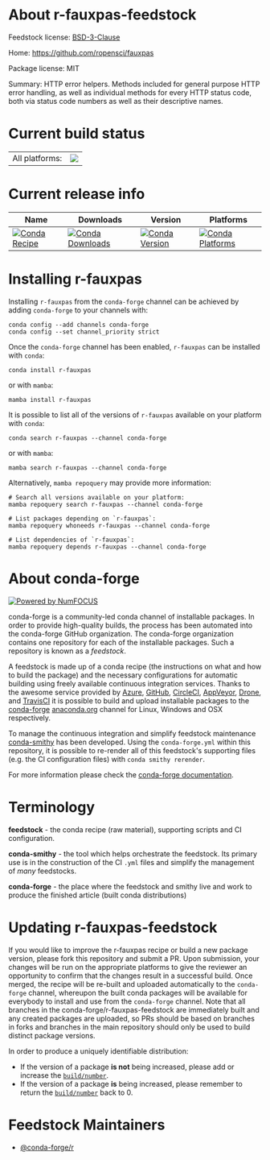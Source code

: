 About r-fauxpas-feedstock
=========================

Feedstock license: [BSD-3-Clause](https://github.com/conda-forge/r-fauxpas-feedstock/blob/main/LICENSE.txt)

Home: https://github.com/ropensci/fauxpas

Package license: MIT

Summary: HTTP error helpers. Methods included for general purpose HTTP error handling, as well as individual methods for every HTTP status code, both via status code numbers as well as their descriptive names.

Current build status
====================


<table><tr><td>All platforms:</td>
    <td>
      <a href="https://dev.azure.com/conda-forge/feedstock-builds/_build/latest?definitionId=17899&branchName=main">
        <img src="https://dev.azure.com/conda-forge/feedstock-builds/_apis/build/status/r-fauxpas-feedstock?branchName=main">
      </a>
    </td>
  </tr>
</table>

Current release info
====================

| Name | Downloads | Version | Platforms |
| --- | --- | --- | --- |
| [![Conda Recipe](https://img.shields.io/badge/recipe-r--fauxpas-green.svg)](https://anaconda.org/conda-forge/r-fauxpas) | [![Conda Downloads](https://img.shields.io/conda/dn/conda-forge/r-fauxpas.svg)](https://anaconda.org/conda-forge/r-fauxpas) | [![Conda Version](https://img.shields.io/conda/vn/conda-forge/r-fauxpas.svg)](https://anaconda.org/conda-forge/r-fauxpas) | [![Conda Platforms](https://img.shields.io/conda/pn/conda-forge/r-fauxpas.svg)](https://anaconda.org/conda-forge/r-fauxpas) |

Installing r-fauxpas
====================

Installing `r-fauxpas` from the `conda-forge` channel can be achieved by adding `conda-forge` to your channels with:

```
conda config --add channels conda-forge
conda config --set channel_priority strict
```

Once the `conda-forge` channel has been enabled, `r-fauxpas` can be installed with `conda`:

```
conda install r-fauxpas
```

or with `mamba`:

```
mamba install r-fauxpas
```

It is possible to list all of the versions of `r-fauxpas` available on your platform with `conda`:

```
conda search r-fauxpas --channel conda-forge
```

or with `mamba`:

```
mamba search r-fauxpas --channel conda-forge
```

Alternatively, `mamba repoquery` may provide more information:

```
# Search all versions available on your platform:
mamba repoquery search r-fauxpas --channel conda-forge

# List packages depending on `r-fauxpas`:
mamba repoquery whoneeds r-fauxpas --channel conda-forge

# List dependencies of `r-fauxpas`:
mamba repoquery depends r-fauxpas --channel conda-forge
```


About conda-forge
=================

[![Powered by
NumFOCUS](https://img.shields.io/badge/powered%20by-NumFOCUS-orange.svg?style=flat&colorA=E1523D&colorB=007D8A)](https://numfocus.org)

conda-forge is a community-led conda channel of installable packages.
In order to provide high-quality builds, the process has been automated into the
conda-forge GitHub organization. The conda-forge organization contains one repository
for each of the installable packages. Such a repository is known as a *feedstock*.

A feedstock is made up of a conda recipe (the instructions on what and how to build
the package) and the necessary configurations for automatic building using freely
available continuous integration services. Thanks to the awesome service provided by
[Azure](https://azure.microsoft.com/en-us/services/devops/), [GitHub](https://github.com/),
[CircleCI](https://circleci.com/), [AppVeyor](https://www.appveyor.com/),
[Drone](https://cloud.drone.io/welcome), and [TravisCI](https://travis-ci.com/)
it is possible to build and upload installable packages to the
[conda-forge](https://anaconda.org/conda-forge) [anaconda.org](https://anaconda.org/)
channel for Linux, Windows and OSX respectively.

To manage the continuous integration and simplify feedstock maintenance
[conda-smithy](https://github.com/conda-forge/conda-smithy) has been developed.
Using the ``conda-forge.yml`` within this repository, it is possible to re-render all of
this feedstock's supporting files (e.g. the CI configuration files) with ``conda smithy rerender``.

For more information please check the [conda-forge documentation](https://conda-forge.org/docs/).

Terminology
===========

**feedstock** - the conda recipe (raw material), supporting scripts and CI configuration.

**conda-smithy** - the tool which helps orchestrate the feedstock.
                   Its primary use is in the construction of the CI ``.yml`` files
                   and simplify the management of *many* feedstocks.

**conda-forge** - the place where the feedstock and smithy live and work to
                  produce the finished article (built conda distributions)


Updating r-fauxpas-feedstock
============================

If you would like to improve the r-fauxpas recipe or build a new
package version, please fork this repository and submit a PR. Upon submission,
your changes will be run on the appropriate platforms to give the reviewer an
opportunity to confirm that the changes result in a successful build. Once
merged, the recipe will be re-built and uploaded automatically to the
`conda-forge` channel, whereupon the built conda packages will be available for
everybody to install and use from the `conda-forge` channel.
Note that all branches in the conda-forge/r-fauxpas-feedstock are
immediately built and any created packages are uploaded, so PRs should be based
on branches in forks and branches in the main repository should only be used to
build distinct package versions.

In order to produce a uniquely identifiable distribution:
 * If the version of a package **is not** being increased, please add or increase
   the [``build/number``](https://docs.conda.io/projects/conda-build/en/latest/resources/define-metadata.html#build-number-and-string).
 * If the version of a package **is** being increased, please remember to return
   the [``build/number``](https://docs.conda.io/projects/conda-build/en/latest/resources/define-metadata.html#build-number-and-string)
   back to 0.

Feedstock Maintainers
=====================

* [@conda-forge/r](https://github.com/orgs/conda-forge/teams/r/)

